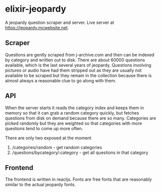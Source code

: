# elixir-jeopardy
A jeopardy question scraper and server.  Live server at https://jeopardy.mcwebsite.net.

## Scraper

Questions are gently scraped from j-archive.com and then can be indexed by category and written out to disk.  There are about 60000 questions available, which is the last several years of jeopardy.  Questions involving pictures or audio have had them stripped out as they are usually not available to be scraped but they remain in the collection because there is almost always a reasonable clue to go along with them.

## API

When the server starts it reads the category index and keeps them in memory so that it can grab a random category quickly, but fetches questions from disk on demand because there are so many.  Categories are picked randomly but they are weighted so that categories with more questions tend to come up more often.

There are only two exposed at the moment

1. /categories/random - get random categories
2. /questions/bycategory/:category - get all questions in that category

## Frontend

The frontend is written in reactjs.  Fonts are free fonts that are reasonably similar to the actual jeopardy fonts.
